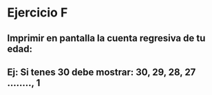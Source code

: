 # Ejercicio F

## Imprimir en pantalla la cuenta regresiva de tu edad:

## Ej: Si tenes 30 debe mostrar: 30, 29, 28, 27 ........, 1